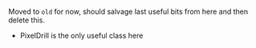 Moved to `old` for now, should salvage last useful bits from here and then delete this.

- PixelDrill is the only useful class here
